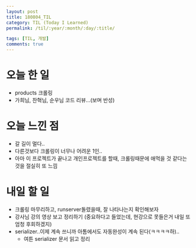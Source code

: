 ```yaml
---
layout: post
title: 180804_TIL
category: TIL (Today I Learned)
permalink: /til/:year/:month/:day/:title/

tags: [TIL, 개발]
comments: true
---
```

# 오늘 한 일

- products 크롤링
- 가희님, 찬혁님, 순우님 코드 리뷰...(보며 반성)

# 오늘 느낀 점

- 갈 길이 멀다..
- 다른것보다 크롤링이 너무나 어려운 1인..
- 아마 이 프로젝트가 끝나고 개인프로젝트를 할때, 크롤링때문에 애먹을 것 같다는 것을 절실히 또 느낌

# 내일 할 일

- 크롤링 마무리하고, runserver돌렸을때, 잘 나타나는지 확인해보자
- 강사님 강의 영상 보고 정리하기 (중요하다고 들었는데, 현강으로 못들은거 내일 또 엄청 후회하겠지)
- serializer..이제 계속 쓰니까 아톰에서도 자동완성이 계속 된다(ㅋㅋㅋㅋ하)..
  - 여튼 serializer 문서 읽고 정리
